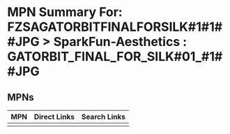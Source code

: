 



# MPN Summary For: FZSAGATORBITFINALFORSILK#1#1##JPG > SparkFun-Aesthetics : GATORBIT_FINAL_FOR_SILK#01_#1##JPG

## MPNs
  

|MPN|Direct Links|Search Links|
| :--- | :--- | :--- |
||||
